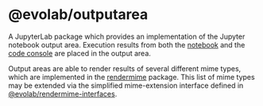 # @evolab/outputarea

A JupyterLab package which provides an implementation of the Jupyter notebook output area.
Execution results from both the [notebook](../notebook) and the [code console](../console)
are placed in the output area.

Output areas are able to render results of several different mime types, which are implemented
in the [rendermime](../rendermime) package. This list of mime types may be extended via
the simplified mime-extension interface defined in [@evolab/rendermime-interfaces](../rendermime-interfaces).
